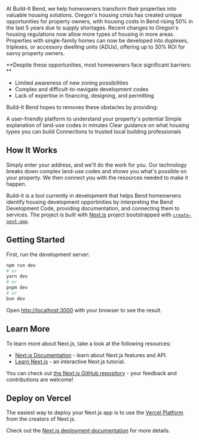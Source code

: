 At Build-It Bend, we help homeowners transform their properties into valuable housing solutions. Oregon's housing crisis has created unique opportunities for property owners, with housing costs in Bend rising 50% in the last 5 years due to supply shortages. Recent changes to Oregon's housing regulations now allow more types of housing in more areas. Properties with single-family homes can now be developed into duplexes, triplexes, or accessory dwelling units (ADUs), offering up to 30% ROI for savvy property owners.

**Despite these opportunities, most homeowners face significant barriers:
**
- Limited awareness of new zoning possibilities
- Complex and difficult-to-navigate development codes
- Lack of expertise in financing, designing, and permitting

Build-It Bend hopes to removes these obstacles by providing:

A user-friendly platform to understand your property's potential
Simple explanation of land-use codes in minutes
Clear guidance on what housing types you can build
Connections to trusted local building professionals

## How It Works
Simply enter your address, and we'll do the work for you. Our technology breaks down complex land-use codes and shows you what's possible on your property. We then connect you with the resources needed to make it happen.

Build-it is a tool currently in development that helps Bend homeowners identify housing development opportinities by interpreting the Bend Development Code, providing documentation, and connecting them to services. The project is built with [Next.js](https://nextjs.org) project bootstrapped with [`create-next-app`](https://nextjs.org/docs/app/api-reference/cli/create-next-app).

## Getting Started

First, run the development server:

```bash
npm run dev
# or
yarn dev
# or
pnpm dev
# or
bun dev
```

Open [http://localhost:3000](http://localhost:3000) with your browser to see the result.


## Learn More

To learn more about Next.js, take a look at the following resources:

- [Next.js Documentation](https://nextjs.org/docs) - learn about Next.js features and API.
- [Learn Next.js](https://nextjs.org/learn) - an interactive Next.js tutorial.

You can check out [the Next.js GitHub repository](https://github.com/vercel/next.js) - your feedback and contributions are welcome!

## Deploy on Vercel

The easiest way to deploy your Next.js app is to use the [Vercel Platform](https://vercel.com/new?utm_medium=default-template&filter=next.js&utm_source=create-next-app&utm_campaign=create-next-app-readme) from the creators of Next.js.

Check out the [Next.js deployment documentation](https://nextjs.org/docs/app/building-your-application/deploying) for more details.

